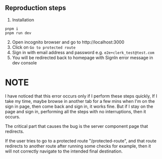 ## Reproduction steps

1. Installation

```
pnpm i
pnpm run dev
```

2. Open incognito browser and go to http://localhost:3000
3. Click on `Go to protected route`
4. Sign in with email address and password e.g. `e2e+clerk_test@test.com`
5. You will be redirected back to homepage with SignIn error message in dev console

# NOTE

I have noticed that this error occurs only if I perform these steps quickly, If I take my time, maybe browse in another tab for a few mins when I'm on the sign in page, then come back and sign in, it works fine. But if I stay on the page and sign in, performing all the steps with no interruptions, then it occurs.

The critical part that causes the bug is the server component page that redirects.

If the user tries to go to a protected route "/protected-route", and that route redirects to another route after running some checks for example, then it will not correctly navigate to the intended final destination.

